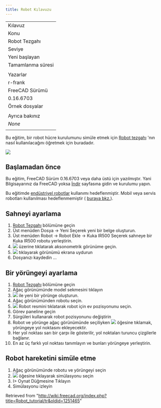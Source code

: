 ```yaml
---
title: Robot Kılavuzu
---
```

|  |
| --- |
| Kılavuz |
| Konu |
| Robot Tezgahı |
| Seviye |
| Yeni başlayan |
| Tamamlanma süresi |
|  |
| Yazarlar |
| r-frank |
| FreeCAD Sürümü |
| 0.16.6703 |
| Örnek dosyalar |
|  |
| Ayrıca bakınız |
| *None* |
|  |

Bu eğitim, bir robot hücre kurulumunu simüle etmek için [Robot tezgahı](/Robot_Workbench/tr "Robot Workbench/tr") 'nın nasıl kullanılacağını öğretmek için buradadır.

![](/images/Robot_Tutorial_RobotSimulation.gif)

## Başlamadan önce

Bu eğitim, FreeCAD Sürüm 0.16.6703 veya daha üstü için yazılmıştır. Yani Bilgisayarınız da FreeCAD yoksa [İndir](/Download/tr "Download/tr") sayfasına gidin ve kurulumu yapın.

Bu eğitimde [endüstriyel robotlar](http://en.wikipedia.org/wiki/Industrial_robot) kullanımı hedeflenmiştir. Mobil veya servis robotları kullanılması hedeflenmemiştir ( [buraya bkz.](Http://en.wikipedia.org/wiki/Robot#Modern_robots)).

## Sahneyi ayarlama

1. [Robot Tezgahı](/Robot_Workbench/tr "Robot Workbench/tr") bölümüne geçin
2. Üst menüden Dosya →  Yeni Seçerek yeni bir belge oluşturun.
3. Üst menüden Robot → Robot Ekle →  Kuka IR500 Seçerek sahneye bir Kuka IR500 robotu yerleştirin.
4. ![](/images/View-axometric.png) üzerine tıklatarak aksonometrik görünüme geçin.
5. ![](/images/View-zoom-all.png) tıklayarak görünümü ekrana uydurun
6. Dosyanızı kaydedin ...

## Bir yörüngeyi ayarlama

1. [Robot Tezgahı](/Robot_Workbench/tr "Robot Workbench/tr") bölümüne geçin
2. Ağaç görünümünde model sekmesini tıklayın
3. ![](/images/Robot_CreateTrajectory.png) ile yeni bir yörünge oluşturun.
4. Ağaç görünümünden robotu seçin.
5. ![](/images/Robot_SetHomePos.png) Robot resmini tıklatarak robot için ev pozisyonunu seçin.
6. Görev paneline geçin
7. Sürgüleri kullanarak robot pozisyonunu değiştirin
8. Robot ve yörünge ağaç görünümünde seçiliyken ![](/images/Robot_InsertWaypoint.png) öğesine tıklamak, yörüngeye yol noktasını ekleyecektir.
9. Her yol noktası sarı bir çarpı ile gösterilir, yol noktaları turuncu çizgilerle bağlanır.
10. En az üç farklı yol noktası tanımlayın ve bunları yörüngeye yerleştirin.

## Robot hareketini simüle etme

1. Ağaç görünümünde robotu ve yörüngeyi seçin
2. ![](/images/Robot_Simulate.png) öğesine tıklayarak simülasyonu seçin
3. I> Oynat Düğmesine Tıklayın
4. Simülasyonu izleyin

Retrieved from "<http://wiki.freecad.org/index.php?title=Robot_tutorial/tr&oldid=1251465>"